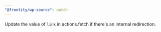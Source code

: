 ```yaml
---
"@frontity/wp-source": patch
---
```


Update the value of `link` in actions.fetch if there's an internal redirection.
